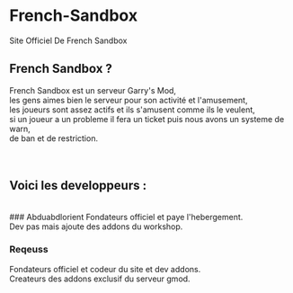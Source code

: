 # French-Sandbox
Site Officiel De French Sandbox <br>

## French Sandbox ?
  French Sandbox est un serveur Garry's Mod, <br>
  les gens aimes bien le serveur pour son activité et l'amusement, <br>
  les joueurs sont assez actifs et ils s'amusent comme ils le veulent, <br>
  si un joueur a un probleme il fera un ticket puis nous avons un systeme de warn, <br>
  de ban et de restriction. <br>
  <br>
  <br>
## Voici les developpeurs :
<br>
### Abduabdlorient
  Fondateurs officiel et paye l'hebergement. <br>
  Dev pas mais ajoute des addons du workshop. <br>

### Reqeuss
  Fondateurs officiel et codeur du site et dev addons. <br>
  Createurs des addons exclusif du serveur gmod. <br>
